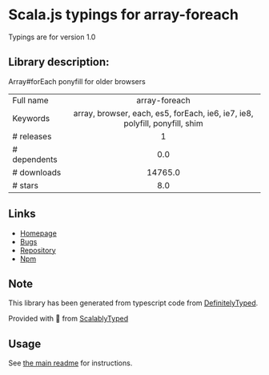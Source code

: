 
# Scala.js typings for array-foreach

Typings are for version 1.0

## Library description:
Array#forEach ponyfill for older browsers

|                    |                 |
| ------------------ | :-------------: |
| Full name          | array-foreach |
| Keywords           | array, browser, each, es5, forEach, ie6, ie7, ie8, polyfill, ponyfill, shim |
| # releases         | 1 |
| # dependents       | 0.0 |
| # downloads        | 14765.0 |
| # stars            | 8.0 |

## Links
- [Homepage](https://github.com/twada/array-foreach)
- [Bugs](https://github.com/twada/array-foreach/issues)
- [Repository](https://github.com/twada/array-foreach)
- [Npm](https://www.npmjs.com/package/array-foreach)
    


## Note
This library has been generated from typescript code from [DefinitelyTyped](https://definitelytyped.org).

Provided with :purple_heart: from [ScalablyTyped](https://github.com/oyvindberg/ScalablyTyped)

## Usage
See [the main readme](../../readme.md) for instructions.


